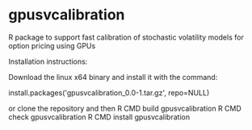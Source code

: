 gpusvcalibration
================

R package to support fast calibration of stochastic volatility models for option pricing using GPUs

Installation instructions:

Download the linux x64 binary and install it with the command:

install.packages('gpusvcalibration_0.0-1.tar.gz', repo=NULL)

or clone the repository and then
R CMD build gpusvcalibration
R CMD check gpusvcalibration
R CMD install gpusvcalibration <target-filepath>

